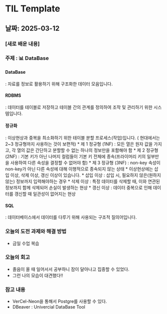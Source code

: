 # TIL Template

## 날짜: 2025-03-12

### [새로 배운 내용]
### 주제 : 📊 DataBase

#### DataBase
: 자료를 정보로 활용하기 위해 구조화한 데이터 모음입니다.

#### RDBMS
: 데이터를 테이블로 저장하고 테이블 간의 관계를 정의하여 조작 및 관리하기 위한 시스템입니다.

#### 정규화
: 이상현상과 중복을 최소화하기 위한 테이블 분할 프로세스(작업)입니다. ( 현대에서는 2~3 정규형까지 사용하는 것이 보편적)
    * 제 1 정규형 (1NF) : 모든 열은 원자 값을 가지고, 각 열의 값은 간단하고 분할할 수 없는 하나의 정보만을 포함해야 함
    * 제 2 정규형 (2NF) : 기본 키가 아닌 나머지 컬럼들이 기본 키 전체에 종속(프라이머리 키의 일부만을 사용하여 다른 속성을 결정할 수 없어야 함)
    * 제 3 정규형 (3NF) : non-key 속성이 non-key가 아닌 다른 속성에 대해 이행적으로 종속되지 않는 상태
    * 이상현상에는 삽입 이상, 삭제 이상, 갱신 이상이 있습니다.
      * 삽입 이상 : 삽입 시, 필요하지 않은(원하지 않는) 정보까지 입력해야하는 경우
      * 삭제 이상 : 특정 데이터를 삭제할 때, 이와 연관된 정보까지 함께 삭제되어 손실이 발생하는 현상
      * 갱신 이상 : 데이터 중복으로 인해 데이터를 갱신할 때 일관성이 없어지는 현상

#### SQL
: 데이터베이스에서 데이터를 다루기 위해 사용되는 구조적 질의어입니다.



### 오늘의 도전 과제와 해결 방법
- 금일 수업 복습



### 오늘의 회고
- 졸음이 올 때 일어서서 공부하니 잠이 달아나고 집중할 수 있었다.
- 그런 나의 모습이 대견했다!!
  

### 참고 내용
- VerCel-Neon을 통해서 Postgre를 사용할 수 있다.
- DBeaver : Univercial DataBase Tool